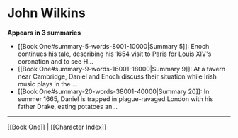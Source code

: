 # John Wilkins

**Appears in 3 summaries**

- [[Book One#summary-5-words-8001-10000|Summary 5]]: Enoch continues his tale, describing his 1654 visit to Paris for Louis XIV's coronation and to see H...
- [[Book One#summary-9-words-16001-18000|Summary 9]]: At a tavern near Cambridge, Daniel and Enoch discuss their situation while Irish music plays in the ...
- [[Book One#summary-20-words-38001-40000|Summary 20]]: In summer 1665, Daniel is trapped in plague-ravaged London with his father Drake, eating potatoes an...

---
[[Book One]] | [[Character Index]]

